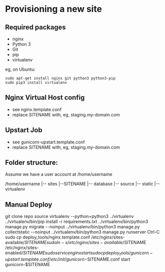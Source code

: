 Provisioning a new site
=======================

## Required packages

* nginx
* Python 3
* Git
* pip
* virtualenv

eg, on Ubuntu:

	sudo apt-get install nginx git python3 python3-pip
	sudo pip3 install virtualenv

## Nginx Virtual Host config

* see nginx.template.conf
* replace SITENAME with, eg, staging.my-domain.com

## Upstart Job

* see gunicorn-upstart.template.conf
* replace SITENAME with, eg, staging.my-domain.com

## Folder structure:
Assume we have a user account at /home/username

/home/username
|-- sites
		|--SITENAME
				|-- database
				|-- source
				|-- static
				|-- virtualenv

## Manual Deploy
git clone repo source
virtualenv --python=python3 ../virtualenv
../virtualenv/bin/pip install -r requirements.txt
../virtualenv/bin/python3 manage.py migrate --noinput
../virtualenv/bin/python3 manage.py collectstatic --noinput
../virtualenv/bin/python3 manage.py runserver
Ctrl-C
sudo cp deploy_tools/nginx.template.conf /etc/nginx/sites-available/$SITENAME
sudo ln -s /etc/nginx/sites-available/$SITENAME /etc/nginx/sites-enabled/$SITENAME
sudo service nginx start
sudo cp deploy_tools/gunicorn-upstart.template.conf /etc/init/gunicorn-$SITENAME.conf
start gunicorn-$SITENAME